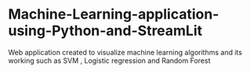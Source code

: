 # Machine-Learning-application-using-Python-and-StreamLit
Web application created to visualize machine learning algorithms and its working such as SVM , Logistic regression and Random Forest
